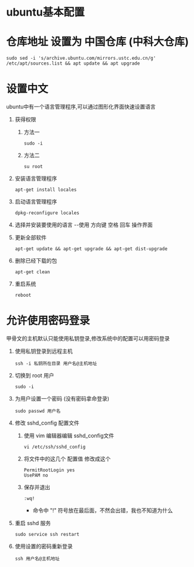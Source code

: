 # ubuntu基本配置
# 仓库地址 设置为 中国仓库 (中科大仓库)

```console
sudo sed -i 's/archive.ubuntu.com/mirrors.ustc.edu.cn/g' /etc/apt/sources.list && apt update && apt upgrade
```

# 设置中文

ubuntu中有一个语言管理程序,可以通过图形化界面快速设置语言

1. 获得权限

   1. 方法一
   
        ```console
        sudo -i
        ```
   1. 方法二
       
        ```console
        su root
        ```

2. 安装语言管理程序

    ```console
    apt-get install locales
    ```

3. 启动语言管理程序

    ```console
    dpkg-reconfigure locales
    ```

4. 选择并安装要使用的语言 --使用 方向键 空格 回车 操作界面
5. 更新全部软件

    ```console
    apt-get update && apt-get upgrade && apt-get dist-upgrade
    ```

6. 删除已经下载的包

    ```console
    apt-get clean
    ```

7. 重启系统

    ```console
    reboot
    ```
# 允许使用密码登录

甲骨文的主机默认只能使用私钥登录,修改系统中的配置可以用密码登录

1. 使用私钥登录到远程主机
    
    ```console
    ssh -i 私钥所在目录 用户名@主机地址
    ```

1. 切换到 root 用户
    
    ```console
    sudo -i
    ```
1. 为用户设置一个密码 (没有密码拿命登录)
    
    ```console
    sudo passwd 用户名
    ```

1. 修改 sshd_config 配置文件
    1. 使用 vim 编辑器编辑 sshd_config文件

        ```console
        vi /etc/ssh/sshd_config
        ```

    1. 将文件中的这几个 配置值 修改成这个

        ```config
        PermitRootLogin yes
        UsePAM no
        ```

    1. 保存并退出

        ```console
        :wq!
        ```

        - 命令中 "!" 符号放在最后面，不然会出错，我也不知道为什么

2. 重启 sshd 服务

    ```console
    sudo service ssh restart
    ```

2. 使用设置的密码重新登录

    ```console
    ssh 用户名@主机地址
    ```